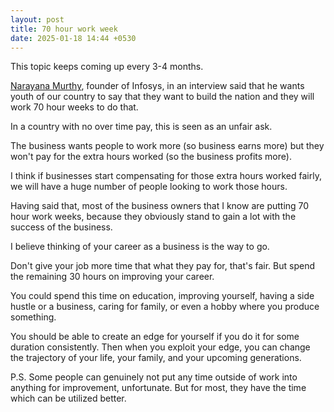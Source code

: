 ```yaml
---
layout: post
title: 70 hour work week
date: 2025-01-18 14:44 +0530
---
```



This topic keeps coming up every 3-4 months.

[Narayana Murthy](https://en.wikipedia.org/wiki/N._R._Narayana_Murthy), founder of Infosys, in an interview said that he wants youth of our country to say that they want to build the nation and they will work 70 hour weeks to do that.

In a country with no over time pay, this is seen as an unfair ask.

The business wants people to work more (so business earns more) but they won't pay for the extra hours worked (so the business profits more).

I think if businesses start compensating for those extra hours worked fairly, we will have a huge number of people looking to work those hours.

Having said that, most of the business owners that I know are putting 70 hour work weeks, because they obviously stand to gain a lot with the success of the business.

I believe thinking of your career as a business is the way to go.

Don't give your job more time that what they pay for, that's fair. But spend the remaining 30 hours on improving your career.

You could spend this time on education, improving yourself, having a side hustle or a business, caring for family, or even a hobby where you produce something.

You should be able to create an edge for yourself if you do it for some duration consistently. Then when you exploit your edge, you can change the trajectory of your life, your family, and your upcoming generations.

P.S. Some people can genuinely not put any time outside of work into anything for improvement, unfortunate. But for most, they have the time which can be utilized better.